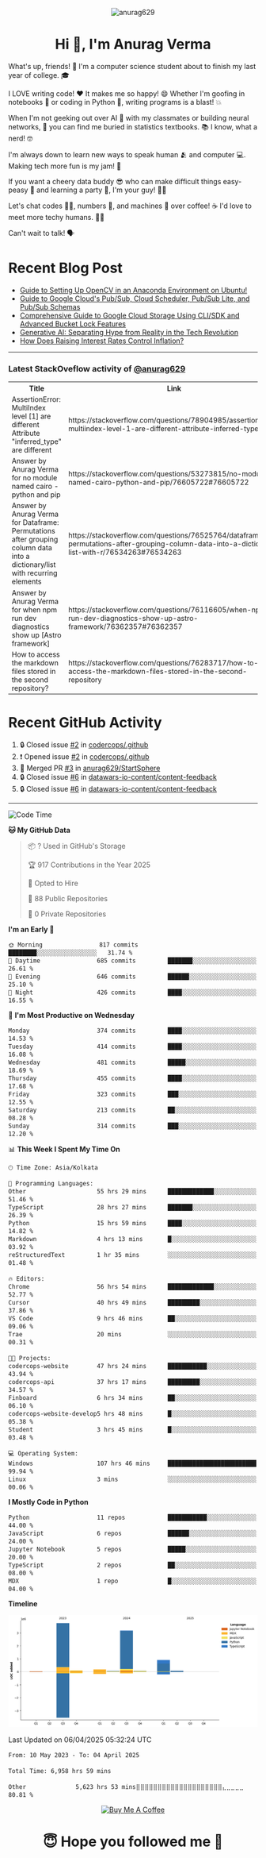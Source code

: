

<p align="center"> <img src="https://komarev.com/ghpvc/?username=anurag629&label=Profile%20views&color=0e75b6&style=flat" alt="anurag629" /> </p>

<h1 align="center">Hi 👋, I'm Anurag Verma</h1>

What's up, friends! 👋 I'm a computer science student about to finish my last year of college. 🎓

I LOVE writing code! ❤️ It makes me so happy! 😄 Whether I'm goofing in notebooks 📓 or coding in Python 🐍, writing programs is a blast! 💥

When I'm not geeking out over AI 🤖 with my classmates or building neural networks, 🧠 you can find me buried in statistics textbooks. 📚 I know, what a nerd! 🤓

I'm always down to learn new ways to speak human 🫂 and computer 💻. Making tech more fun is my jam! 🍇

If you want a cheery data buddy 😎 who can make difficult things easy-peasy 🥝 and learning a party 🎉, I'm your guy! 🙋‍♂️

Let's chat codes 👨‍💻, numbers 🧮, and machines 🤖 over coffee! ☕ I'd love to meet more techy humans. 💁‍♂️

Can't wait to talk! 🗣️

# Recent Blog Post

<!-- BLOG-POST-LIST:START -->
- [Guide to Setting Up OpenCV in an Anaconda Environment on Ubuntu!](https://codercops.tech/blog/computer-vision-bootcamp/Guide-to-Setting-Up-OpenCV-in-an-Anaconda-Environment-on-Ubuntu!)
- [Guide to Google Cloud&#39;s Pub/Sub, Cloud Scheduler, Pub/Sub Lite, and Pub/Sub Schemas](https://codercops.tech/blog/google-cloud/Google-Clouds-Pub-Sub-Cloud-Scheduler-Pub-Sub-Lite-and-Pub-Sub-Schemas)
- [Comprehensive Guide to Google Cloud Storage Using CLI/SDK and Advanced Bucket Lock Features](https://codercops.tech/blog/google-cloud/Google-Cloud-Storage-Using-CLI-SDK-and-Advanced-Bucket-Lock-Features)
- [Generative AI: Separating Hype from Reality in the Tech Revolution](https://codercops.tech/blog/tech-latest-updates/generative-ai-seperating-hype-from-reality-in-the-tech-revolution)
- [How Does Raising Interest Rates Control Inflation?](https://codercops.tech/blog/startup-unicorn/how-does-raising-interest-rates-control-inflation)
<!-- BLOG-POST-LIST:END -->

---

### Latest StackOveflow activity of [@anurag629](https://github.com/anurag629)
<table>
  <tr><th>Title</th><th>Link</th></tr>
  <!-- STACKOVERFLOW:START --><tr><td>AssertionError: MultiIndex level [1] are different Attribute &quot;inferred_type&quot; are different</td><td>https://stackoverflow.com/questions/78904985/assertionerror-multiindex-level-1-are-different-attribute-inferred-type-are</td></tr><tr><td>Answer by Anurag Verma for no module named cairo - python and pip</td><td>https://stackoverflow.com/questions/53273815/no-module-named-cairo-python-and-pip/76605722#76605722</td></tr><tr><td>Answer by Anurag Verma for Dataframe: Permutations after grouping column data into a dictionary/list with recurring elements</td><td>https://stackoverflow.com/questions/76525764/dataframe-permutations-after-grouping-column-data-into-a-dictionary-list-with-r/76534263#76534263</td></tr><tr><td>Answer by Anurag Verma for when npm run dev diagnostics show up [Astro framework]</td><td>https://stackoverflow.com/questions/76116605/when-npm-run-dev-diagnostics-show-up-astro-framework/76362357#76362357</td></tr><tr><td>How to access the markdown files stored in the second repository?</td><td>https://stackoverflow.com/questions/76283717/how-to-access-the-markdown-files-stored-in-the-second-repository</td></tr><!-- STACKOVERFLOW:END -->
</table>

# Recent GitHub Activity
<!--START_SECTION:activity-->
1. 🔒 Closed issue [#2](https://github.com/codercops/.github/issues/2) in [codercops/.github](https://github.com/codercops/.github)
2. ❗ Opened issue [#2](https://github.com/codercops/.github/issues/2) in [codercops/.github](https://github.com/codercops/.github)
3. 🎉 Merged PR [#3](https://github.com/anurag629/StartSphere/pull/3) in [anurag629/StartSphere](https://github.com/anurag629/StartSphere)
4. 🔒 Closed issue [#6](https://github.com/datawars-io-content/content-feedback/issues/6) in [datawars-io-content/content-feedback](https://github.com/datawars-io-content/content-feedback)
5. 🔒 Closed issue [#6](https://github.com/datawars-io-content/content-feedback/issues/6) in [datawars-io-content/content-feedback](https://github.com/datawars-io-content/content-feedback)
<!--END_SECTION:activity-->

---

<!--START_SECTION:waka-->
![Code Time](http://img.shields.io/badge/Code%20Time-6%2C958%20hrs%2059%20mins-blue)

**🐱 My GitHub Data** 

> 📦 ? Used in GitHub's Storage 
 > 
> 🏆 917 Contributions in the Year 2025
 > 
> 💼 Opted to Hire
 > 
> 📜 88 Public Repositories 
 > 
> 🔑 0 Private Repositories 
 > 
**I'm an Early 🐤** 

```text
🌞 Morning                817 commits         ████████░░░░░░░░░░░░░░░░░   31.74 % 
🌆 Daytime                685 commits         ███████░░░░░░░░░░░░░░░░░░   26.61 % 
🌃 Evening                646 commits         ██████░░░░░░░░░░░░░░░░░░░   25.10 % 
🌙 Night                  426 commits         ████░░░░░░░░░░░░░░░░░░░░░   16.55 % 
```
📅 **I'm Most Productive on Wednesday** 

```text
Monday                   374 commits         ████░░░░░░░░░░░░░░░░░░░░░   14.53 % 
Tuesday                  414 commits         ████░░░░░░░░░░░░░░░░░░░░░   16.08 % 
Wednesday                481 commits         █████░░░░░░░░░░░░░░░░░░░░   18.69 % 
Thursday                 455 commits         ████░░░░░░░░░░░░░░░░░░░░░   17.68 % 
Friday                   323 commits         ███░░░░░░░░░░░░░░░░░░░░░░   12.55 % 
Saturday                 213 commits         ██░░░░░░░░░░░░░░░░░░░░░░░   08.28 % 
Sunday                   314 commits         ███░░░░░░░░░░░░░░░░░░░░░░   12.20 % 
```


📊 **This Week I Spent My Time On** 

```text
🕑︎ Time Zone: Asia/Kolkata

💬 Programming Languages: 
Other                    55 hrs 29 mins      █████████████░░░░░░░░░░░░   51.46 % 
TypeScript               28 hrs 27 mins      ███████░░░░░░░░░░░░░░░░░░   26.39 % 
Python                   15 hrs 59 mins      ████░░░░░░░░░░░░░░░░░░░░░   14.82 % 
Markdown                 4 hrs 13 mins       █░░░░░░░░░░░░░░░░░░░░░░░░   03.92 % 
reStructuredText         1 hr 35 mins        ░░░░░░░░░░░░░░░░░░░░░░░░░   01.48 % 

🔥 Editors: 
Chrome                   56 hrs 54 mins      █████████████░░░░░░░░░░░░   52.77 % 
Cursor                   40 hrs 49 mins      █████████░░░░░░░░░░░░░░░░   37.86 % 
VS Code                  9 hrs 46 mins       ██░░░░░░░░░░░░░░░░░░░░░░░   09.06 % 
Trae                     20 mins             ░░░░░░░░░░░░░░░░░░░░░░░░░   00.31 % 

🐱‍💻 Projects: 
codercops-website        47 hrs 24 mins      ███████████░░░░░░░░░░░░░░   43.94 % 
codercops-api            37 hrs 17 mins      █████████░░░░░░░░░░░░░░░░   34.57 % 
Finboard                 6 hrs 34 mins       ██░░░░░░░░░░░░░░░░░░░░░░░   06.10 % 
codercops-website-develop5 hrs 48 mins       █░░░░░░░░░░░░░░░░░░░░░░░░   05.38 % 
Student                  3 hrs 45 mins       █░░░░░░░░░░░░░░░░░░░░░░░░   03.48 % 

💻 Operating System: 
Windows                  107 hrs 46 mins     █████████████████████████   99.94 % 
Linux                    3 mins              ░░░░░░░░░░░░░░░░░░░░░░░░░   00.06 % 
```

**I Mostly Code in Python** 

```text
Python                   11 repos            ███████████░░░░░░░░░░░░░░   44.00 % 
JavaScript               6 repos             ██████░░░░░░░░░░░░░░░░░░░   24.00 % 
Jupyter Notebook         5 repos             █████░░░░░░░░░░░░░░░░░░░░   20.00 % 
TypeScript               2 repos             ██░░░░░░░░░░░░░░░░░░░░░░░   08.00 % 
MDX                      1 repo              █░░░░░░░░░░░░░░░░░░░░░░░░   04.00 % 
```



**Timeline**

![Lines of Code chart](https://raw.githubusercontent.com/anurag629/anurag629/main/assets/bar_graph.png)


 Last Updated on 06/04/2025 05:32:24 UTC
<!--END_SECTION:waka-->

<!--START_SECTION:waka-simple-->

```text
From: 10 May 2023 - To: 04 April 2025

Total Time: 6,958 hrs 59 mins

Other              5,623 hrs 53 mins⣿⣿⣿⣿⣿⣿⣿⣿⣿⣿⣿⣿⣿⣿⣿⣿⣿⣿⣿⣿⣄⣀⣀⣀⣀   80.81 %
```

<!--END_SECTION:waka-simple-->

<p align="center"> 
<a href="https://www.buymeacoffee.com/anurag629" target="_blank"><img src="https://cdn.buymeacoffee.com/buttons/default-orange.png" alt="Buy Me A Coffee" height="60" width="250"></a>
</p>


<h1 align="center"> 😇 Hope you followed me 🥰  </h1>

